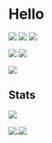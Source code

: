 # Hello

![](https://img.shields.io/badge/C++-Language-informational?style=flat&logo=cplusplus&logoColor=e3e3e3&color=f29d57)
![](https://img.shields.io/badge/Rust-Language-informational?style=flat&logo=rust&logoColor=e3e3e3&color=f29d57)
![](https://img.shields.io/badge/Lua-Language-informational?style=flat&logo=lua&logoColor=e3e3e3&color=f29d57)

![](https://img.shields.io/badge/Visual%20Studio-Editor-informational?style=flat&logo=visualstudio&logoColor=e3e3e3&color=f29d57)
![](https://img.shields.io/badge/Visual%20Studio%20Code-Editor-informational?style=flat&logo=visualstudiocode&logoColor=e3e3e3&color=f29d57)

![](https://img.shields.io/badge/Windows-OS-informational?style=flat&logo=Windows&logoColor=e3e3e3&color=f29d57)


## Stats
<p align="left">
  <img style="text-align:center;" src="https://komarev.com/ghpvc/?username=birds3345&style=flat&color=f29d57">
</p>

<a href="#">
  <img align="center" src="https://github-readme-stats.vercel.app/api?username=birds3345&count_private=true&show_icons=true&line_height=27&icon_color=f29d57&text_color=e3e3e3&bg_color=171822&title_color=f29d57&border_color=f29d57&border_radius=5">
</a>

<a href="#">
  <img align="center" src="https://github-readme-stats.vercel.app/api/top-langs/?username=birds3345&langs_count=3&text_color=e3e3e3&bg_color=171822&title_color=f29d57&border_color=f29d57&border_radius=5">
</a>
